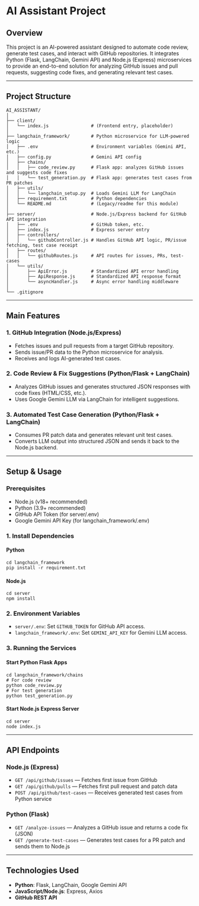 # AI Assistant Project

## Overview
This project is an AI-powered assistant designed to automate code review, generate test cases, and interact with GitHub repositories. It integrates Python (Flask, LangChain, Gemini API) and Node.js (Express) microservices to provide an end-to-end solution for analyzing GitHub issues and pull requests, suggesting code fixes, and generating relevant test cases.

---

## Project Structure

```
AI_ASSISTANT/
│
├── client/
│   └── index.js                # (Frontend entry, placeholder)
│
├── langchain_framework/        # Python microservice for LLM-powered logic
│   ├── .env                    # Environment variables (Gemini API, etc.)
│   ├── config.py               # Gemini API config
│   ├── chains/
│   │   ├── code_review.py      # Flask app: analyzes GitHub issues and suggests code fixes
│   │   └── test_generation.py  # Flask app: generates test cases from PR patches
│   ├── utils/
│   │   └── langchain_setup.py  # Loads Gemini LLM for LangChain
│   ├── requirement.txt         # Python dependencies
│   └── README.md               # (Legacy/readme for this module)
│
├── server/                     # Node.js/Express backend for GitHub API integration
│   ├── .env                    # GitHub token, etc.
│   ├── index.js                # Express server entry
│   ├── controllers/
│   │   └── githubController.js # Handles GitHub API logic, PR/issue fetching, test case receipt
│   ├── routes/
│   │   └── githubRoutes.js     # API routes for issues, PRs, test-cases
│   └── utils/
│       ├── ApiError.js         # Standardized API error handling
│       ├── ApiResponse.js      # Standardized API response format
│       └── asyncHandler.js     # Async error handling middleware
│
└── .gitignore
```

---

## Main Features

### 1. GitHub Integration (Node.js/Express)
- Fetches issues and pull requests from a target GitHub repository.
- Sends issue/PR data to the Python microservice for analysis.
- Receives and logs AI-generated test cases.

### 2. Code Review & Fix Suggestions (Python/Flask + LangChain)
- Analyzes GitHub issues and generates structured JSON responses with code fixes (HTML/CSS, etc.).
- Uses Google Gemini LLM via LangChain for intelligent suggestions.

### 3. Automated Test Case Generation (Python/Flask + LangChain)
- Consumes PR patch data and generates relevant unit test cases.
- Converts LLM output into structured JSON and sends it back to the Node.js backend.

---

## Setup & Usage

### Prerequisites
- Node.js (v18+ recommended)
- Python (3.9+ recommended)
- GitHub API Token (for server/.env)
- Google Gemini API Key (for langchain_framework/.env)

### 1. Install Dependencies

#### Python
```
cd langchain_framework
pip install -r requirement.txt
```

#### Node.js
```
cd server
npm install
```

### 2. Environment Variables
- `server/.env`: Set `GITHUB_TOKEN` for GitHub API access.
- `langchain_framework/.env`: Set `GEMINI_API_KEY` for Gemini LLM access.

### 3. Running the Services

#### Start Python Flask Apps
```
cd langchain_framework/chains
# For code review
python code_review.py
# For test generation
python test_generation.py
```

#### Start Node.js Express Server
```
cd server
node index.js
```

---

## API Endpoints

### Node.js (Express)
- `GET /api/github/issues` — Fetches first issue from GitHub
- `GET /api/github/pulls` — Fetches first pull request and patch data
- `POST /api/github/test-cases` — Receives generated test cases from Python service

### Python (Flask)
- `GET /analyze-issues` — Analyzes a GitHub issue and returns a code fix (JSON)
- `GET /generate-test-cases` — Generates test cases for a PR patch and sends them to Node.js

---

## Technologies Used
- **Python**: Flask, LangChain, Google Gemini API
- **JavaScript/Node.js**: Express, Axios
- **GitHub REST API**




